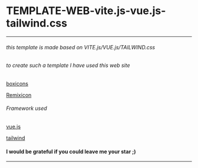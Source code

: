 # TEMPLATE-WEB-vite.js-vue.js-tailwind.css

---

###### this template is made based on VITE.js/VUE.js/TAILWIND.css



###### to create such a template I have used this web site

[boxicons](https://boxicons.com)

[Remixicon](https://remixicon.com)

###### Framework used

[vue.js](https://vuejs.org)

[tailwind](https://tailwindcss.com/docs/installation)

#### I would be grateful if you could leave me your star ;)

---
